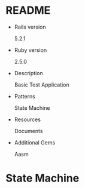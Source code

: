 # README

* Rails version
	
	5.2.1

* Ruby version

	2.5.0

* Description
	
	Basic Test Application

* Patterns

	State Machine

* Resources
	
	Documents

* Additional Gems

	Aasm

# State Machine
